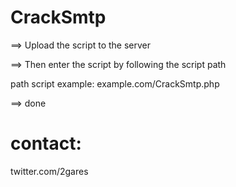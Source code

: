 # CrackSmtp
==> Upload the script to the server

==> Then enter the script by following the script path

path script example:
example.com/CrackSmtp.php

==> done 

# contact: 
twitter.com/2gares
